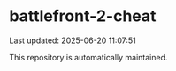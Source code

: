 # battlefront-2-cheat

Last updated: 2025-06-20 11:07:51

This repository is automatically maintained.
